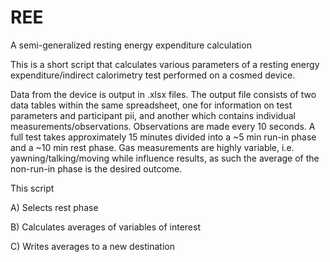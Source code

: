 # REE
A semi-generalized resting energy expenditure calculation

This is a short script that calculates various parameters of a resting energy expenditure/indirect calorimetry test performed on a cosmed device.

Data from the device is output in .xlsx files. The output file consists of two data tables within the same spreadsheet, one for information on test parameters and participant pii, and another which contains individual measurements/observations. Observations are made every 10 seconds. A full test takes approximately 15 minutes divided into a ~5 min run-in phase and a ~10 min rest phase. Gas measurements are highly variable, i.e. yawning/talking/moving while influence results, as such the average of the non-run-in phase is the desired outcome. 

This script

A) Selects rest phase

B) Calculates averages of variables of interest

C) Writes averages to a new destination


